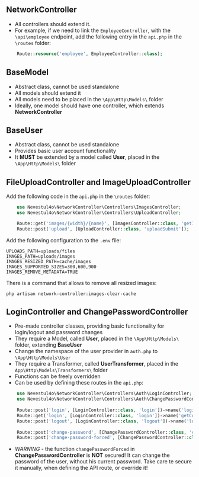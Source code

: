 ## NetworkController

* All controllers should extend it.
* For example, if we need to link the `EmployeeController`, with the `\api\employee` endpoint, add the following entry in
  the `api.php` in the `\routes` folder:

```php
    Route::resource('employee', EmployeeController::class);
````

## BaseModel

* Abstract class, cannot be used standalone
* All models should extend it
* All models need to be placed in the `\App\Http\Models\` folder
* Ideally, one model should have one controller, which extends **NetworkController**

## BaseUser

* Abstract class, cannot be used standalone
* Provides basic user account functionality
* It **MUST** be extended by a model called **User**, placed in the `\App\Http\Models\` folder

## FileUploadController and ImageUploadController

Add the following code in the `api.php` in the `\routes` folder:

```php
    use Nevestul4o\NetworkController\Controllers\ImagesController;
    use Nevestul4o\NetworkController\Controllers\UploadController;

    Route::get('images/{width}/{name}', [ImagesController::class, 'getImage'])->name('get-image');
    Route::post('upload', [UploadController::class, 'uploadSubmit']);
```

Add the following configuration to the `.env` file:

```
UPLOADS_PATH=uploads/files
IMAGES_PATH=uploads/images
IMAGES_RESIZED_PATH=cache/images
IMAGES_SUPPORTED_SIZES=300,600,900
IMAGES_REMOVE_METADATA=TRUE
```

There is a command that allows to remove all resized images:
```shell
php artisan network-controller:images-clear-cache
```

## LoginController and ChangePasswordController

* Pre-made controller classes, providing basic functionality for login/logout and password changes
* They require a Model, called **User**, placed in the `\App\Http\Models\` folder, extending **BaseUser**
* Change the namespace of the user provider in `auth.php` to `\App\Http\Models\User`
* They require a Transformer, called **UserTransformer**, placed in the `App\Http\Models\Transformers\` folder
* Functions can be freely overridden
* Can be used by defining these routes in the `api.php`:

```php
    use Nevestul4o\NetworkController\Controllers\Auth\LoginController;
    use Nevestul4o\NetworkController\Controllers\Auth\ChangePasswordController;
    
    Route::post('login', [LoginController::class, 'login'])->name('login');
    Route::get('login', [LoginController::class, 'login'])->name('getCurrentUser');
    Route::post('logout', [LoginController::class, 'logout'])->name('logout');
    
    Route::post('change-password', [ChangePasswordController::class, 'changePassword'])->name('changePassword');
    Route::post('change-password-forced', [ChangePasswordController::class, 'changePasswordForced'])->name('changePasswordForced');
```

* *WARNING* - the function `changePasswordForced` in **ChangePasswordController** is **NOT** secured!
  It can change the password of the user, without his current password.
  Take care te secure it manually, when defining the API route, or override it!
